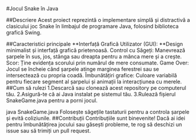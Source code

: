 #Jocul Snake în Java

##Descriere
Acest proiect reprezintă o implementare simplă și distractivă a clasicului joc Snake în limbajul de programare Java, folosind biblioteca grafică Swing.

##Caracteristici principale
**Interfață Grafică Utilizator (GUI): **Design minimalist și interfață grafică prietenoasă.
Control cu Săgeți: Manevrează șarpele în sus, jos, stânga sau dreapta pentru a mânca mere și a crește.
Scor: Ține evidența scorului prin numărul de mere consumate.
Game Over: Jocul se încheie când șarpele atinge marginea ferestrei sau se intersectează cu propria coadă.
Îmbunătățiri grafice: Culoare variabilă pentru fiecare segment al șarpelui și animații la interacțiunea cu merele.
##Cum să rulezi
1.Descarcă sau clonează acest repository pe computerul tău.
2.Asigură-te că ai Java instalat pe sistemul tău.
3.Rulează fișierul SnakeGame.java pentru a porni jocul.

java SnakeGame.java
Folosește săgețile tastaturii pentru a controla șarpele și evită coliziunile.
##Contribuții
Contribuțiile sunt binevenite! Dacă ai idei pentru îmbunătățirea jocului sau găsești probleme, te rog să deschizi un issue sau să trimiți un pull request.

